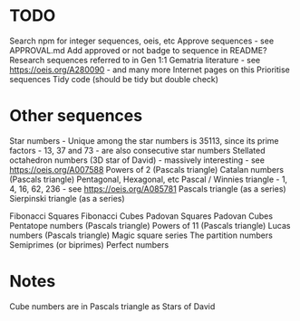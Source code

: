 # TODO

Search npm for integer sequences, oeis, etc
Approve sequences - see APPROVAL.md
Add approved or not badge to sequence in README?
Research sequences referred to in Gen 1:1 Gematria literature - see https://oeis.org/A280090 - and many more Internet pages on this
Prioritise sequences
Tidy code (should be tidy but double check)

# Other sequences

Star numbers - Unique among the star numbers is 35113, since its prime factors - 13, 37 and 73 - are also consecutive star numbers
Stellated octahedron numbers (3D star of David) - massively interesting - see https://oeis.org/A007588
Powers of 2 (Pascals triangle)
Catalan numbers (Pascals triangle)
Pentagonal, Hexagonal, etc
Pascal / Winnies triangle - 1, 4, 16, 62, 236 - see https://oeis.org/A085781
Pascals triangle (as a series)
Sierpinski triangle (as a series)

Fibonacci Squares
Fibonacci Cubes
Padovan Squares
Padovan Cubes
Pentatope numbers (Pascals triangle)
Powers of 11 (Pascals triangle)
Lucas numbers (Pascals triangle)
Magic square series
The partition numbers
Semiprimes (or biprimes)
Perfect numbers

# Notes

Cube numbers are in Pascals triangle as Stars of David

